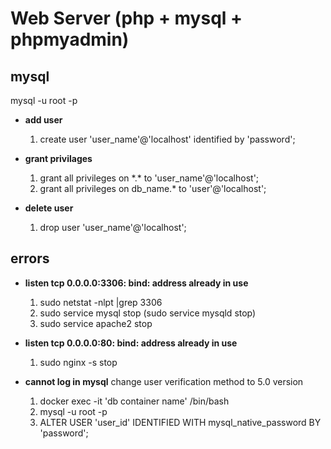 # Web Server (php + mysql + phpmyadmin)

## mysql  
mysql -u root -p
    
* __add user__
  1. create user 'user\_name'@'localhost' identified by 'password';  
    
* __grant privilages__
  1. grant all privileges on \*.\* to 'user\_name'@'localhost';
  2. grant all privileges on db\_name.\* to 'user'@'localhost';
    
* __delete user__
  1. drop user 'user\_name'@'localhost';
    
## errors
* __listen tcp 0.0.0.0:3306: bind: address already in use__
  1. sudo netstat -nlpt |grep 3306
  2. sudo service mysql stop (sudo service mysqld stop)
  3. sudo service apache2 stop
    
* __listen tcp 0.0.0.0:80: bind: address already in use__
  1. sudo nginx -s stop

* __cannot log in mysql__
  change user verification method to 5.0 version  
  1. docker exec -it 'db container name' /bin/bash
  2. mysql -u root -p
  3. ALTER USER 'user\_id' IDENTIFIED WITH mysql\_native\_password BY 'password';
